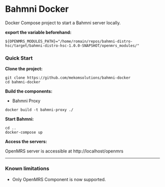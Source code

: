 # Bahmni Docker

Docker Compose project to start a Bahmni server locally.

**export the variable beforehand:**
```
${OPENMRS_MODULES_PATH}="/home/romain/repos/bahmni-distro-hsc/target/bahmni-distro-hsc-1.0.0-SNAPSHOT/openmrs_modules/"
```

### Quick Start

**Clone the project:**
```
git clone https://github.com/mekomsolutions/bahmni-docker
cd bahmni-docker
```

**Build the components:**

- Bahmni Proxy
```
docker build -t bahmni-proxy ./
```

**Start Bahmni:**
```
cd ..
docker-compose up
```

**Access the servers:**

OpenMRS server is accessible at http://localhost/openmrs

----

### Known limitations

- Only OpenMRS Component is now supported.

